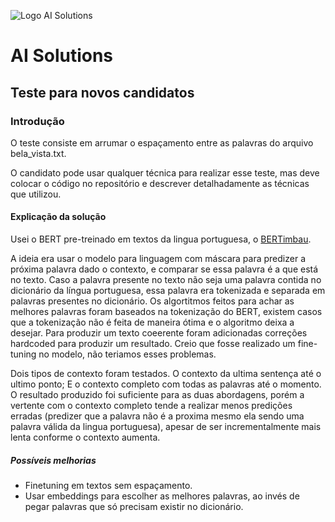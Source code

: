 ![Logo AI Solutions](http://aisolutions.tec.br/wp-content/uploads/sites/2/2019/04/logo.png)

# AI Solutions

## Teste para novos candidatos

### Introdução

O teste consiste em arrumar o espaçamento entre as palavras do arquivo bela_vista.txt.

O candidato pode usar qualquer técnica para realizar esse teste, mas deve colocar o código no repositório e descrever detalhadamente as técnicas que utilizou.

#### Explicação da solução
Usei o BERT pre-treinado em textos da lingua portuguesa, o [BERTimbau](https://huggingface.co/neuralmind/bert-base-portuguese-cased).

A ideia era usar o modelo para linguagem com máscara para predizer a próxima palavra dado o contexto, e comparar se essa palavra é a que está no texto. Caso a palavra presente no texto não seja uma palavra contida no dicionário da língua portuguesa, essa palavra era tokenizada e separada em palavras presentes no dicionário. Os algortitmos feitos para achar as melhores palavras foram baseados na tokenização do BERT, existem casos que a tokenização não é feita de maneira ótima e o algoritmo deixa a desejar. Para produzir um texto coeerente foram adicionadas correções hardcoded para produzir um resultado. Creio que fosse realizado um fine-tuning no modelo, não teriamos esses problemas.

Dois tipos de contexto foram testados. O contexto da ultima sentença até o ultimo ponto; E o contexto completo com todas as palavras até o momento. O resultado produzido foi suficiente para as duas abordagens, porém a vertente com o contexto completo tende a realizar menos predições erradas (predizer que a palavra não é a proxima mesmo ela sendo uma palavra válida da lingua portuguesa), apesar de ser incrementalmente mais lenta conforme o contexto aumenta.

##### Possíveis melhorias
- Finetuning em textos sem espaçamento.
- Usar embeddings para escolher as melhores palavras, ao invés de pegar palavras que só precisam existir no dicionário.
